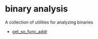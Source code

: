 # binary analysis

A collection of utilities for analyzing binaries

* [get_so_func_addr](get_so_func_addr)